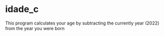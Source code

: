 # idade_c
 This program calculates your age by subtracting the currently year (2022) from the year you were born
